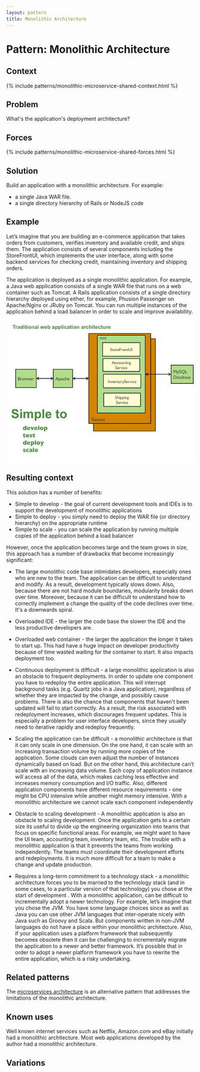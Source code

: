 ```yaml
---
layout: pattern
title: Monolithic Architecture
---
```

# Pattern: Monolithic Architecture

## Context

{% include patterns/monolithic-microservice-shared-context.html %}

## Problem

What's the application's deployment architecture?

## Forces

{% include patterns/monolithic-microservice-shared-forces.html %}

## Solution

Build an application with a monolithic architecture.
For example:

* a single Java WAR file.
* a single directory hierarchy of Rails or NodeJS code

## Example

Let’s imagine that you are building an e-commerce application that takes orders from customers, verifies inventory and available credit, and ships them.
The application consists of several components including the StoreFrontUI, which implements the user interface, along with some backend services for checking credit,
maintaining inventory and shipping orders.

The application is deployed as a single monolithic application.
For example, a Java web application consists of a single WAR file that runs on a web container such as Tomcat.
A Rails application consists of a single directory hierarchy deployed using either, for example, Phusion Passenger on Apache/Nginx or JRuby on Tomcat.
You can run multiple instances of the application behind a load balancer in order to scale and improve availability.

<img class="img-responsive" src="/i/DecomposingApplications.011.jpg"></img>

## Resulting context

This solution has a number of benefits:

* Simple to develop - the goal of current development tools and IDEs is to support the development of monolithic applications
* Simple to deploy - you simply need to deploy the WAR file (or directory hierarchy) on the appropriate runtime
* Simple to scale - you can scale the application by running multiple copies of the application behind a load balancer

However, once the application becomes large and the team grows in size, this approach has a number of drawbacks that become increasingly significant:

* The large monolithic code base intimidates developers, especially ones who are new to the team.
The application can be difficult to understand and modify. As a result, development typically slows down.
Also, because there are not hard module boundaries, modularity breaks down over time.
Moreover, because it can be difficult to understand how to correctly implement a change the quality of the code declines over time.
It's a downwards spiral.

* Overloaded IDE - the larger the code base the slower the IDE and the less productive developers are.

* Overloaded web container - the larger the application the longer it takes to start up.
      This had have a huge impact on developer productivity because of time wasted waiting for the container to start. It also impacts deployment too.

* Continuous deployment is difficult - a large monolithic application is also an obstacle to frequent deployments.
  In order to update one component you have to redeploy the entire application.
  This will interrupt background tasks (e.g. Quartz jobs in a Java application), regardless of whether they are impacted by the change, and possibly cause problems.
  There is also the chance that components that haven’t been updated will fail to start correctly.
  As a result, the risk associated with redeployment increases, which discourages frequent updates.
  This is especially a problem for user interface developers, since they usually need to iterative rapidly and redeploy frequently.

* Scaling the application can be difficult - a monolithic architecture is that it can only scale in one dimension.
   On the one hand, it can scale with an increasing transaction volume by running more copies of the application.
   Some clouds can even adjust the number of instances dynamically based on load.
   But on the other hand, this architecture can’t scale with an increasing data volume.
   Each copy of application instance will access all of the data, which makes caching less effective and increases memory consumption and I/O traffic.
   Also, different application components have different resource requirements - one might be CPU intensive while another might memory intensive. With a monolithic architecture we cannot scale each component independently

* Obstacle to scaling development - A monolithic application is also an obstacle to scaling development.
  Once the application gets to a certain size its useful to divide up the engineering organization into teams that focus on specific functional areas.
  For example, we might want to have the UI team, accounting team, inventory team, etc.
  The trouble with a monolithic application is that it prevents the teams from working independently.
  The teams must coordinate their development efforts and redeployments.
  It is much more difficult for a team to make a change and update production.

* Requires a long-term commitment to a technology stack - a monolithic architecture forces you to be married to the technology stack (and in some cases, to a particular version of that technology)
   you chose at the start of development .
   With a monolithic application, can be difficult to incrementally adopt a newer technology.
   For example, let’s imagine that you chose the JVM.
   You have some language choices since as well as Java you can use other JVM languages that inter-operate nicely with Java such as Groovy and Scala.
   But components written in non-JVM languages do not have a place within your monolithic architecture.
   Also, if your application uses a platform framework that subsequently becomes obsolete then it can be challenging to incrementally migrate the application to a newer and better framework.
   It’s possible that in order to adopt a newer platform framework you have to rewrite the entire application, which is a risky undertaking.

## Related patterns

The [microservices architecture](microservices.html) is an alternative pattern that addresses the limitations of the monolithic architecture.

## Known uses

Well known internet services such as Netflix, Amazon.com and eBay initially had a monolithic architecture.
Most web applications developed by the author had a monolithic architecture.

## Variations






